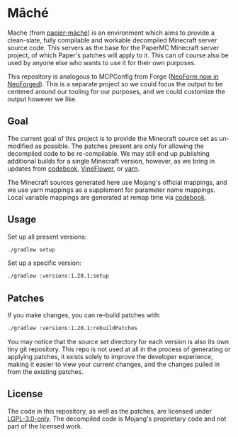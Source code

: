 Mâché
=====

Mache (from [papier-mâché](https://en.wikipedia.org/wiki/Papier-m%C3%A2ch%C3%A9)) is an environment which aims to
provide a clean-slate, fully compilable and workable decompiled Minecraft server source code. This servers as the base
for the PaperMC Minecraft server project, of which Paper's patches will apply to it. This can of course also be used by
anyone else who wants to use it for their own purposes.

This repository is analogous to MCPConfig from Forge ([NeoForm now in NeoForged](https://github.com/NeoForged/NeoForm)).
This is a separate project so we could focus the output to be centered around our tooling for our purposes, and we could
customize the output however we like.

Goal
----

The current goal of this project is to provide the Minecraft source set as un-modified as possible. The patches present
are only for allowing the decompiled code to be re-compilable. We may still end up publishing additional builds for a
single Minecraft version, however, as we bring in updates from [codebook](https://github.com/PaperMC/codebook),
[VineFlower](https://github.com/Vineflower/vineflower), or [yarn](https://github.com/FabricMC/yarn).

The Minecraft sources generated here use Mojang's official mappings, and we use yarn mappings as a supplement for
parameter name mappings. Local variable mappings are generated at remap time via
[codebook](https://github.com/PaperMC/codebook).

Usage
-----

Set up all present versions:
```sh
./gradlew setup
```

Set up a specific version:
```sh
./gradlew :versions:1.20.1:setup
```

Patches
-------

If you make changes, you can re-build patches with:
```sh
./gradlew :versions:1.20.1:rebuildPatches
```

You may notice that the source set directory for each version is also its own tiny git repository. This repo is not used
at all in the process of generating or applying patches, it exists solely to improve the developer experience, making it
easier to view your current changes, and the changes pulled in from the existing patches.

License
-------

The code in this repository, as well as the patches, are licensed under [LGPL-3.0-only](license.txt). The decompiled
code is Mojang's proprietary code and not part of the licensed work.
